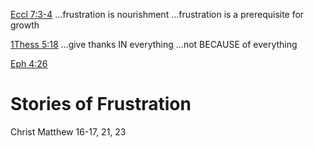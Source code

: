 [Eccl 7:3-4]()
...frustration is nourishment
...frustration is a prerequisite for growth


[1Thess 5:18]()
...give thanks IN everything
  ...not BECAUSE of everything

[Eph 4:26]()


Stories of Frustration
====

Christ
  Matthew 16-17, 21, 23
  


